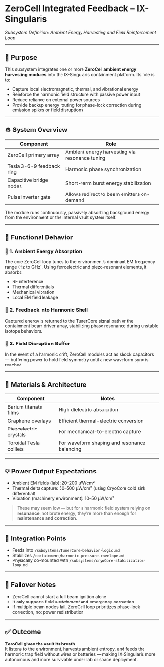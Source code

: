 # ZeroCell Integrated Feedback – IX-Singularis  
*Subsystem Definition: Ambient Energy Harvesting and Field Reinforcement Loop*

---

## 🔋 Purpose

This subsystem integrates one or more **ZeroCell ambient energy harvesting modules** into the IX-Singularis containment platform. Its role is to:

- Capture local electromagnetic, thermal, and vibrational energy
- Reinforce the harmonic field structure with passive power input
- Reduce reliance on external power sources
- Provide backup energy routing for phase-lock correction during emission spikes or field disruptions

---

## ⚙️ System Overview

| Component                | Role |
|--------------------------|------|
| ZeroCell primary array   | Ambient energy harvesting via resonance tuning |
| Tesla 3-6-9 feedback ring| Harmonic phase synchronization |
| Capacitive bridge nodes  | Short-term burst energy stabilization |
| Pulse inverter gate      | Allows redirect to beam emitters on-demand |

The module runs continuously, passively absorbing background energy from the environment or the internal vault system itself.

---

## 🧠 Functional Behavior

### 🌌 1. **Ambient Energy Absorption**
The core ZeroCell loop tunes to the environment’s dominant EM frequency range (Hz to GHz). Using ferroelectric and piezo-resonant elements, it absorbs:

- RF interference
- Thermal differentials
- Mechanical vibration
- Local EM field leakage

### 🔁 2. **Feedback into Harmonic Shell**
Captured energy is returned to the TunerCore signal path or the containment beam driver array, stabilizing phase resonance during unstable isotope behaviors.

### 🚨 3. **Field Disruption Buffer**
In the event of a harmonic drift, ZeroCell modules act as shock capacitors — buffering power to hold field symmetry until a new waveform sync is reached.

---

## 🧪 Materials & Architecture

| Component            | Notes |
|----------------------|-------|
| Barium titanate films | High dielectric absorption |
| Graphene overlays     | Efficient thermal-electric conversion |
| Piezoelectric crystals| For mechanical-to-electric capture |
| Toroidal Tesla coillets| For waveform shaping and resonance balancing |

---

## 💡 Power Output Expectations

- Ambient EM fields (lab): 20–200 μW/cm²
- Thermal delta capture: 50–500 μW/cm² (using CryoCore cold sink differential)
- Vibration (machinery environment): 10–50 μW/cm²

> These may seem low — but for a harmonic field system relying on **resonance**, not brute energy, they’re more than enough for **maintenance and correction**.

---

## 🧩 Integration Points

- Feeds into `/subsystems/TunerCore-behavior-logic.md`
- Stabilizes `/containment/harmonic-pressure-envelope.md`
- Physically co-mounted with `/subsystems/cryoCore-stabilization-loop.md`

---

## 🛑 Failover Notes

- ZeroCell cannot start a full beam ignition alone
- It only supports field *sustainment* and emergency correction
- If multiple beam nodes fail, ZeroCell loop prioritizes phase-lock correction, not power redistribution

---

## ✅ Outcome

**ZeroCell gives the vault its breath.**  
It listens to the environment, harvests ambient entropy, and feeds the harmonic trap field without wires or batteries — making IX-Singularis more autonomous and more survivable under lab or space deployment.
